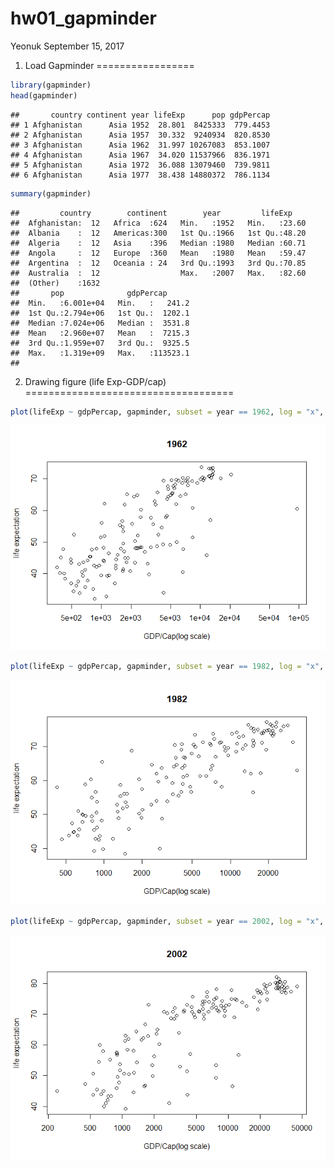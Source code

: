 hw01\_gapminder
================
Yeonuk
September 15, 2017

1. Load Gapminder
=================

``` r
library(gapminder)
head(gapminder)
```

    ##       country continent year lifeExp      pop gdpPercap
    ## 1 Afghanistan      Asia 1952  28.801  8425333  779.4453
    ## 2 Afghanistan      Asia 1957  30.332  9240934  820.8530
    ## 3 Afghanistan      Asia 1962  31.997 10267083  853.1007
    ## 4 Afghanistan      Asia 1967  34.020 11537966  836.1971
    ## 5 Afghanistan      Asia 1972  36.088 13079460  739.9811
    ## 6 Afghanistan      Asia 1977  38.438 14880372  786.1134

``` r
summary(gapminder)
```

    ##         country        continent        year         lifeExp     
    ##  Afghanistan:  12   Africa  :624   Min.   :1952   Min.   :23.60  
    ##  Albania    :  12   Americas:300   1st Qu.:1966   1st Qu.:48.20  
    ##  Algeria    :  12   Asia    :396   Median :1980   Median :60.71  
    ##  Angola     :  12   Europe  :360   Mean   :1980   Mean   :59.47  
    ##  Argentina  :  12   Oceania : 24   3rd Qu.:1993   3rd Qu.:70.85  
    ##  Australia  :  12                  Max.   :2007   Max.   :82.60  
    ##  (Other)    :1632                                                
    ##       pop              gdpPercap       
    ##  Min.   :6.001e+04   Min.   :   241.2  
    ##  1st Qu.:2.794e+06   1st Qu.:  1202.1  
    ##  Median :7.024e+06   Median :  3531.8  
    ##  Mean   :2.960e+07   Mean   :  7215.3  
    ##  3rd Qu.:1.959e+07   3rd Qu.:  9325.5  
    ##  Max.   :1.319e+09   Max.   :113523.1  
    ## 

2. Drawing figure (life Exp-GDP/cap)
====================================

``` r
plot(lifeExp ~ gdpPercap, gapminder, subset = year == 1962, log = "x", xlab="GDP/Cap(log scale)", ylab= "life expectation", main="1962")
```

![](hw01_gapminder_files/figure-markdown_github-ascii_identifiers/unnamed-chunk-2-1.png)

``` r
plot(lifeExp ~ gdpPercap, gapminder, subset = year == 1982, log = "x", xlab="GDP/Cap(log scale)", ylab= "life expectation", main="1982")
```

![](hw01_gapminder_files/figure-markdown_github-ascii_identifiers/unnamed-chunk-2-2.png)

``` r
plot(lifeExp ~ gdpPercap, gapminder, subset = year == 2002, log = "x", xlab="GDP/Cap(log scale)", ylab= "life expectation", main="2002")
```

![](hw01_gapminder_files/figure-markdown_github-ascii_identifiers/unnamed-chunk-2-3.png)
